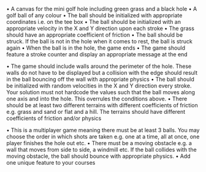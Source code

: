 • A canvas for the mini golf hole including green grass and a black hole
• A golf ball of any colour
• The ball should be initialized with appropriate coordinates i.e. on the tee box
• The ball should be initialized with an appropriate velocity in the X and Y direction upon each
stroke
• The grass should have an appropriate coefficient of friction
• The ball should be struck. If the ball is not in the hole when it comes to rest, the ball is struck
again
• When the ball is in the hole, the game ends
• The game should feature a stroke counter and display an appropriate message at the end

• The game should include walls around the perimeter of the hole. These walls do not have to
be displayed but a collision with the edge should result in the ball bouncing off the wall with
appropriate physics
• The ball should be initialized with random velocities in the X and Y direction every stroke. Your
solution must not hardcode the values such that the ball moves along one axis and into the
hole. This overrules the conditions above.
• There should be at least two different terrains with different coefficients of friction e.g. grass
and sand or flat and a hill. The terrains should have different coefficients of friction and/or
physics

• This is a multiplayer game meaning there must be at least 3 balls. You may choose the order
in which shots are taken e.g. one at a time, all at once, one player finishes the hole out etc.
• There must be a moving obstacle e.g. a wall that moves from side to side, a windmill etc. If
the ball collides with the moving obstacle, the ball should bounce with appropriate physics.
• Add one unique feature to your courses
